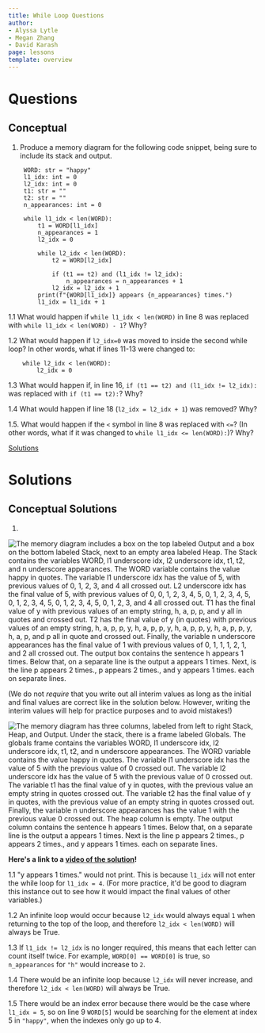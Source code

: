 ```yaml
---
title: While Loop Questions
author:
- Alyssa Lytle
- Megan Zhang
- David Karash
page: lessons
template: overview
---
```


# Questions

## Conceptual

1. Produce a memory diagram for the following code snippet, being sure to include its stack and output.  

        WORD: str = "happy"
        l1_idx: int = 0
        l2_idx: int = 0
        t1: str = ""
        t2: str = ""
        n_appearances: int = 0

        while l1_idx < len(WORD):
            t1 = WORD[l1_idx]
            n_appearances = 1
            l2_idx = 0

            while l2_idx < len(WORD):
                t2 = WORD[l2_idx]

                if (t1 == t2) and (l1_idx != l2_idx):
                    n_appearances = n_appearances + 1
                l2_idx = l2_idx + 1
            print(f"{WORD[l1_idx]} appears {n_appearances} times.")
            l1_idx = l1_idx + 1

1.1 What would happen if `while l1_idx < len(WORD)` in line 8 was replaced with `while l1_idx < len(WORD) - 1`? Why?

1.2 What would happen if `l2_idx=0` was moved to inside the second while loop? In other words, what if lines 11-13 were changed to:


```
    while l2_idx < len(WORD):
        l2_idx = 0
```

1.3 What would happen if, in line 16, `if (t1 == t2) and (l1_idx != l2_idx):` was replaced with `if (t1 == t2):`? Why?

1.4 What would happen if line 18 (`l2_idx = l2_idx + 1`) was removed? Why?

1.5. What would happen if the `<` symbol in line 8 was replaced with `<=`? (In other words, what if it was changed to `while l1_idx <= len(WORD):`)? Why?


[Solutions](#conceptual-solutions)

# Solutions

## Conceptual Solutions

1. 
<img class="img-fluid" src="/static/practice_worksheets/sp23/q1_sol1.png" alt ="The memory diagram includes a box on the top labeled Output and a box on the bottom labeled Stack, next to an empty area labeled Heap. 
The Stack contains the variables WORD, l1 underscore idx, l2 underscore idx, t1, t2, and n underscore appearances. The WORD variable contains the value happy in quotes. 
The variable l1 underscore idx has the value of 5, with previous values of 0, 1, 2, 3, and 4 all crossed out. L2 underscore idx has the final value of 5, with previous values of 0, 0, 1, 2, 3, 4, 5, 0, 1, 2, 3, 4, 5, 0, 1, 2, 3, 4, 5, 0, 1, 2, 3, 4, 5, 0, 1, 2, 3, and 4 all crossed out. T1 has the final value of y with previous values of an empty string, h, a, p, p, and y all in quotes and crossed out. T2 has the final value of y (in quotes) with previous values of an empty string, h, a, p, p, y, h, a, p, p, y, h, a, p, p, y, h, a, p, p, y, h, a, p, and p all in quote and crossed out. Finally, the variable n underscore appearances has the final value of 1 with previous values of 0, 1, 1, 1, 2, 1, and 2 all crossed out. 
The output box contains the sentence h appears 1 times. Below that, on a separate line is the output a appears 1 times. Next, is the line p appears 2 times., p appears 2 times., and y appears 1 times. each on separate lines. 
"/>

(We do not *require* that you write out all interim values as long as the initial and final values are correct like in the solution below. However, writing the interim values will help for practice purposes and to avoid mistakes!)

<img class="img-fluid" src="/static/practice_worksheets/sp23/q1_sol2.jpg" alt="The memory diagram has three columns, labeled from left to right Stack, Heap, and Output. Under the stack, there is a frame labeled Globals. 
The globals frame contains the variables WORD, l1 underscore idx, l2 underscore idx, t1, t2, and n underscore appearances. The WORD variable contains the value happy in quotes. The variable l1 underscore idx has the value of 5 with the previous value of 0 crossed out. The variable l2 underscore idx has the value of 5 with the previous value of 0 crossed out. The variable t1 has the final value of y in quotes, with the previous value an empty string in quotes crossed out. The variable t2 has the final value of y in quotes, with the previous value of an empty string in quotes crossed out. Finally, the variable n underscore appearances has the value 1 with the previous value 0 crossed out.
The heap column is empty.
The output column contains the sentence h appears 1 times. Below that, on a separate line is the output a appears 1 times. Next is the line p appears 2 times., p appears 2 times., and y appears 1 times. each on separate lines. 
">

**Here's a link to a [video of the solution](https://www.youtube.com/watch?v=NqNuPjnq-UE)!**

1.1 "y appears 1 times." would not print. This is because `l1_idx` will not enter the while loop for `l1_idx = 4`. (For more practice, it'd be good to diagram this instance out to see how it would impact the final values of other variables.)

1.2 An infinite loop would occur because `l2_idx` would always equal `1` when returning to the top of the loop, and therefore `l2_idx < len(WORD)` will always be True.

1.3 If `l1_idx != l2_idx` is no longer required, this means that each letter can count itself twice. For example, `WORD[0] == WORD[0]` is true, so `n_appearances` for `"h"` would increase to `2`.

1.4 There would be an infinite loop because `l2_idx` will never increase, and therefore `l2_idx < len(WORD)` will always be True.

1.5 There would be an index error because there would be the case where `l1_idx = 5`, so on line 9 `WORD[5]` would be searching for the element at index 5 in `"happy"`, when the indexes only go up to 4.
